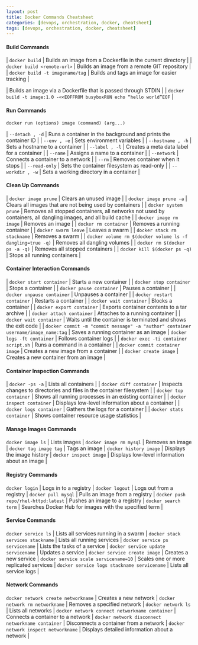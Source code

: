 ```yaml
---
layout: post
title: Docker Commands Cheatsheet
categories: [devops, orchestration, docker, cheatsheet]
tags: [devops, orchestration, docker, cheatsheet]
---
```



#### Build Commands

| `docker build` | Builds an image from a Dockerfile in the current directory | 
| `docker build <remote-url>` | Builds an image from a remote GIT repository |
| `docker build -t imagename/tag` | Builds and tags an image for easier tracking |

| Builds an image via a Dockerfile that is passed through STDIN | 
| `docker build -t image:1.0 -<<EOFFROM busyboxRUN echo “hello world”EOF` | 


#### Run Commands

`docker run (options) image (command) (arg...)`

| `--detach , -d` | Runs a container in the background and prints the container ID | 
| `--env , -e` | Sets environment variables | 
| `--hostname , -h` | Sets a hostname to a container | 
| `--label , -l` | Creates a meta data label for a container | 
| `--name` | Assigns a name to a container | 
| `--network` | Connects a container to a network | 
| `--rm` | Removes container when it stops | 
| `--read-only` | Sets the container filesystem as read-only | 
| `--workdir , -w` | Sets a working directory in a container | 


#### Clean Up Commands

| `docker image prune` | Clears an unused image | 
| `docker image prune -a` | Clears all images that are not being used by containers | 
| `docker system prune` | Removes all stopped containers, all networks not used by containers, all dangling images, and all build cache |
| `docker image rm image` | Removes an image | 
| `docker rm container` | Removes a running container | 
| `docker swarm leave` | Leaves a swarm | 
| `docker stack rm stackname` | Removes a swarm | 
| `docker volume rm $(docker volume ls -f dangling=true -q)` | Removes all dangling volumes |
| `docker rm $(docker ps -a -q)` | Removes all stopped containers |
| `docker kill $(docker ps -q)` | Stops all running containers |


#### Container Interaction Commands

| `docker start container` | Starts a new container |
| `docker stop container` | Stops a container |
| `docker pause container` | Pauses a container |
| `docker unpause container` | Unpauses a container | 
| `docker restart container` | Restarts a container | 
| `docker wait container` | Blocks a container | 
| `docker export container` | Exports container contents to a tar archive | 
| `docker attach container` | Attaches to a running container |
| `docker wait container` | Waits until the container is terminated and shows the exit code | 
| `docker commit -m "commit message" -a "author" container username/image_name:tag` | Saves a running container as an image
| `docker logs -ft container` | Follows container logs | 
| `docker exec -ti container script.sh` | Runs a command in a container | 
| `docker commit container image` | Creates a new image from a container |
| `docker create image` | Creates a new container from an image |

#### Container Inspection Commands

| `docker -ps -a` | Lists all containers |
| `docker diff container` | Inspects changes to directories and files in the container filesystem |
| `docker top container` | Shows all running processes in an existing container |
| `docker inspect container` | Displays low-level information about a container |
| `docker logs container` | Gathers the logs for a container |
| `docker stats container` | Shows container resource usage statistics |


#### Manage Images Commands

`docker image ls` | Lists images |
`docker image rm mysql` | Removes an image |
`docker tag image tag` | Tags an image |
`docker history image` | Displays the image history |
`docker inspect image` | Displays low-level information about an image |


#### Registry Commands

`docker login` | Logs in to a registry |
`docker logout` | Logs out from a registry |
`docker pull mysql` | Pulls an image from a registry |
`docker push repo/rhel-httpd:latest` | Pushes an image to a registry |
`docker search term` | Searches Docker Hub for images with the specified term |


#### Service Commands

`docker service ls` | Lists all services running in a swarm |
`docker stack services stackname` | Lists all running services |
`docker service ps servicename` | Lists the tasks of a service |
`docker service update servicename` | Updates a service |
`docker service create image` | Creates a new service |
`docker service scale servicename=10` | Scales one or more replicated services |
`docker service logs stackname servicename` | Lists all service logs |


#### Network Commands

`docker network create networkname` | Creates a new network |
`docker network rm networkname` | Removes a specified network |
`docker network ls` | Lists all networks |
`docker network connect networkname container` | Connects a container to a network |
`docker network disconnect networkname container` | Disconnects a container from a network |
`docker network inspect networkname` | Displays detailed information about a network |


